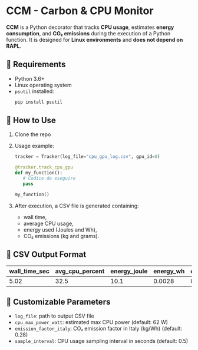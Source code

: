 # CCM - Carbon & CPU Monitor

**CCM** is a Python decorator that tracks **CPU usage**, estimates **energy consumption**, and **CO₂ emissions** during the execution of a Python function. It is designed for **Linux environments** and **does not depend on RAPL**.

## 🔧 Requirements

- Python 3.6+
- Linux operating system
- `psutil` installed:
  ```bash
  pip install psutil
  ```

## 🚀 How to Use

1. Clone the repo

2. Usage example:

   ```python
   tracker = Tracker(log_file="cpu_gpu_log.csv", gpu_id=0)

   @tracker.track_cpu_gpu
   def my_function():
      # Codice da eseguire
      pass

   my_function()

   ```

3. After execution, a CSV file is generated containing:
   - wall time,
   - average CPU usage,
   - energy used (Joules and Wh),
   - CO₂ emissions (kg and grams).

## 📄 CSV Output Format

| wall_time_sec | avg_cpu_percent | energy_joule | energy_wh | co2_eq_g | n_samples |
|---------------|------------------|--------------|------------|-----------|-----------|
| 5.02          | 32.5             | 10.1         | 0.0028     | 0.00078   | 11        |

## 📎 Customizable Parameters

- `log_file`: path to output CSV file
- `cpu_max_power_watt`: estimated max CPU power (default: 62 W)
- `emission_factor_italy`: CO₂ emission factor in Italy (kg/Wh) (default: 0.28)
- `sample_interval`: CPU usage sampling interval in seconds (default: 0.5)
